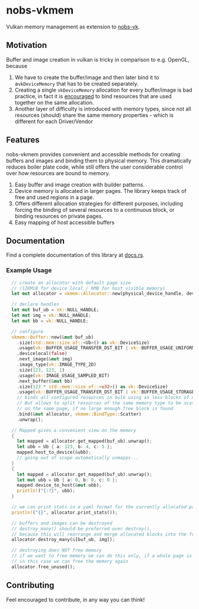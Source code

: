 # nobs-vkmem
Vulkan memory management as extension to [nobs-vk](https://github.com/dopitz/nobs-vk).

## Motivation
Buffer and image creation in vulkan is tricky in comparison to e.g. OpenGL, because
1. We have to create the buffer/image and then later bind it to a`vkDeviceMemory` that has to be created separately.
2. Creating a single `vkDeviceMemory` allocation for every buffer/image is bad practice, in fact it is [encouraged](https://developer.nvidia.com/vulkan-memory-management) to bind resources that are used together on the same allocation.
3. Another layer of difficulty is introduced with memory types, since not all resources (should) share the same memory properties - which is different for each Driver/Vendor

## Features
nobs-vkmem provides convenient and accessible methods for creating buffers and images and binding them to physical memory. This dramatically reduces boiler plate code, while still offers the user considerable control over how resources are bound to memory.

1. Easy buffer and image creation with builder patterns.
2. Device memory is allocated in larger pages. The library keeps track of free and used regions in a page.
3. Offers different allocation strategies for different purposes, including forcing the binding of several resources to a continuous block, or binding resources on private pages.
4. Easy mapping of host accessible buffers


## Documentation
Find a complete documentation of this library at [docs.rs](https://docs.rs/nobs-vkmem).

### Example Usage
```rust
  // create an allocator with default page size 
  // (128MiB for device local / 8MB for host visible memory)
  let mut allocator = vkmem::Allocator::new(physical_device_handle, device_handle);

  // declare handles
  let mut buf_ub = vk::NULL_HANDLE;
  let mut img = vk::NULL_HANDLE;
  let mut bb = vk::NULL_HANDLE;

  // configure
  vkmem::Buffer::new(&mut buf_ub)
    .size(std::mem::size_of::<Ub>() as vk::DeviceSize)
    .usage(vk::BUFFER_USAGE_TRANSFER_DST_BIT | vk::BUFFER_USAGE_UNIFORM_BUFFER_BIT)
    .devicelocal(false)
    .next_image(&mut img)
    .image_type(vk::IMAGE_TYPE_2D)
    .size(123, 123, 1)
    .usage(vk::IMAGE_USAGE_SAMPLED_BIT)
    .next_buffer(&mut bb)
    .size(123 * std::mem::size_of::<u32>() as vk::DeviceSize)
    .usage(vk::BUFFER_USAGE_TRANSFER_DST_BIT | vk::BUFFER_USAGE_STORAGE_BUFFER_BIT)
    // binds all configured resources in bulk using as less blocks of memory as possible.
    // But allows to split resources of the same memory type to be scattered to multiple blocks
    // on the same page, if no large enough free block is found
    .bind(&mut allocator, vkmem::BindType::Scatter)
    .unwrap();

  // Mapped gives a convenient view on the memory
  {
    let mapped = allocator.get_mapped(buf_ub).unwrap();
    let ubb = Ub { a: 123, b: 4, c: 5 };
    mapped.host_to_device(&ubb);
    // going out of scope automatically unmapps...
  }
  {
    let mapped = allocator.get_mapped(buf_ub).unwrap();
    let mut ubb = Ub { a: 0, b: 0, c: 0 };
    mapped.device_to_host(&mut ubb);
    println!("{:?}", ubb);
  }

  // we can print stats in a yaml format for the currently allocated pages
  println!("{}", allocator.print_stats());

  // buffers and images can be destroyed
  // destroy_many() should be preferred over destroy(),
  // because this will rearrange and merge allocated blocks into the free list again
  allocator.destroy_many(&[buf_ub, img]);

  // destroying does NOT free memory
  // if we want to free memory we can do this only, if a whole page is not used any more
  // in this case we can free the memory again
  allocator.free_unused();
```

## Contributing
Feel encouraged to contribute, in any way you can think!


